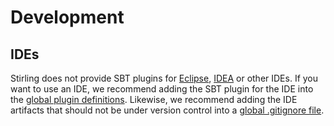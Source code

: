 Development
===========

IDEs
----

Stirling does not provide SBT plugins for [Eclipse][], [IDEA][] or other IDEs.
If you want to use an IDE, we recommend adding the SBT plugin for the IDE into
the [global plugin definitions][SBT]. Likewise, we recommend adding the IDE
artifacts that should not be under version control into a [global .gitignore
file][Git].

  [Eclipse]: http://eclipse.org/
  [IDEA]:    http://jetbrains.com/idea/

  [SBT]: http://www.scala-sbt.org/release/docs/Extending/Plugins#global-plugins
  [Git]: https://help.github.com/articles/ignoring-files#global-gitignore

